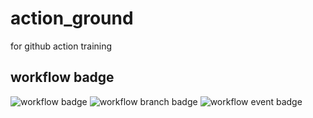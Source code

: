 # action_ground
for github action training

## workflow badge
![workflow badge](.github/workflow/go.yml/badge.svg)
![workflow branch badge](.github/workflow/go.yml/badge.svg?branch=dev)
![workflow event badge](.github/workflow/go.yml/badge.svg?event=pull_request)
